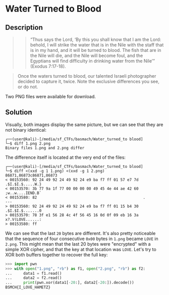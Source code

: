 
# Water Turned to Blood

## Description

> > “Thus says the Lord, ‘By this you shall know that I am the Lord: behold, I will strike the water that is in the Nile with the staff that is in my hand, and it will be turned to blood. The fish that are in the Nile will die, and the Nile will become foul, and the Egyptians will find difficulty in drinking water from the Nile’” (Exodus 7:17-18).

> Once the waters turned to blood, our talented Israeli photographer decided to capture it, twice. Note the exclusive differences you see, or do not.

Two PNG files were available for download.

## Solution

Visually, both images display the same picture, but we can see that they are not binary identical:

```console
┌──(user@kali)-[/media/sf_CTFs/basmach/Water_turned_to blood]
└─$ diff 1.png 2.png
Binary files 1.png and 2.png differ
```

The difference itself is located at the very end of the files:

```console
┌──(user@kali)-[/media/sf_CTFs/basmach/Water_turned_to blood]
└─$ diff <(xxd -g 1 1.png) <(xxd -g 1 2.png)
86871,86873c86871,86873
< 00153560: 92 24 49 92 24 49 92 24 e9 ba f7 ff 01 57 e7 7d  .$I.$I.$.....W.}
< 00153570: 3b 77 9a 1f 77 00 00 00 00 49 45 4e 44 ae 42 60  ;w..w....IEND.B`
< 00153580: 82                                               .
---
> 00153560: 92 24 49 92 24 49 92 24 e9 ba f7 ff 01 15 b4 30  .$I.$I.$.......0
> 00153570: 78 3f e1 56 28 4c 4f 56 45 16 0d 0f 09 eb 16 3a  x?.V(LOVE......:
> 00153580: ff
```

We can see that the last `20` bytes are different. It's also pretty noticeable that
the sequence of four consecutive `0x00` bytes in `1.png` became `LOVE` in `2.png`.
This might mean that the last 20 bytes were "encrypted" with a simple XOR cipher, and that the key at that location was `LOVE`. Let's try to XOR both buffers together to recover the full key:

```python
>>> import pwn
>>> with open("1.png", "rb") as f1, open("2.png", "rb") as f2:
...     data1 = f1.read()
...     data2 = f2.read()
...     print(pwn.xor(data1[-20:], data2[-20:]).decode())
BSMCH{I_LOVE_HAMETZ}
```
